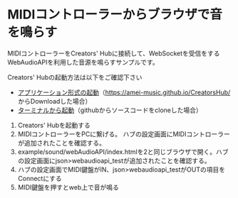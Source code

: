 # MIDIコントローラーからブラウザで音を鳴らす

MIDIコントローラーをCreators' Hubに接続して、WebSocketを受信をするWebAudioAPIを利用した音源を鳴らすサンプルです。

Creators' Hubの起動方法は以下をご確認下さい

- [アプリケーション形式の起動](../../../README.md)（https://amei-music.github.io/CreatorsHub/ からDownloadした場合）
- [ターミナルから起動](https://amei-music.github.io/CreatorsHub/document/)（githubからソースコードをcloneした場合）

1. Creators' Hubを起動する
2. MIDIコントローラーをPCに繋げる。 ハブの設定画面にMIDIコントローラーが追加されたことを確認する。
3. example/sound/webAudioAPI/index.htmlを2と同じブラウザで開く。ハブの設定画面にjson>webaudioapi_testが追加されたことを確認する。
4. ハブの設定画面でMIDI鍵盤がIN、json>webaudioapi_testがOUTの項目をConnectにする
5. MIDI鍵盤を押すとweb上で音が鳴る
